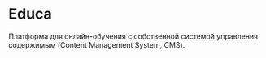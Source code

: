 # Educa
Платформа для онлайн-обучения с собственной системой управления содержимым (Content Management System, CMS).
